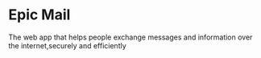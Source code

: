 # Epic Mail
The web app that helps people exchange
messages and information over the internet,securely and efficiently
